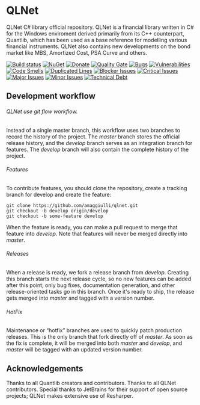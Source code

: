 QLNet
=====

QLNet C# library official repository.
QLNet is a financial library written in C# for the Windows enviroment derived primarily from its C++ counterpart, Quantlib, 
which has been used as a base reference for modelling various financial instruments.
QLNet also contains new developments on the bond market like MBS, Amortized Cost, PSA Curve and others.

[![Build status](https://ci.appveyor.com/api/projects/status/iii1m7n3cdq3v5xm?svg=true)](https://ci.appveyor.com/project/amaggiulli/qlnet)
[![NuGet](https://buildstats.info/nuget/qlnet)](https://www.nuget.org/packages/qlnet/)
[![Donate](https://img.shields.io/badge/Donate-PayPal-green.svg)](https://www.paypal.com/cgi-bin/webscr?item_name=Donation+to+QLNet&cmd=_donations&business=a.maggiulli%40gmail.com)
[![Quality Gate](https://sonarqube.com/api/badges/gate?key=QLNet-develop)](https://sonarqube.com/dashboard/index?id=QLNet-develop)
[![Bugs](https://sonarqube.com/api/badges/measure?key=QLNet-develop&metric=bugs)](https://sonarqube.com/component_issues?id=QLNet-develop#types=BUG|resolved=false)
[![Vulnerabilities](https://sonarqube.com/api/badges/measure?key=QLNet-develop&metric=vulnerabilities)](https://sonarqube.com/component_issues?id=QLNet-develop#resolved=false|types=VULNERABILITY)
[![Code Smells](https://sonarqube.com/api/badges/measure?key=QLNet-develop&metric=code_smells)](https://sonarqube.com/component_issues?id=QLNet-develop#resolved=false|types=CODE_SMELL)
[![Duplicated Lines](https://sonarqube.com/api/badges/measure?key=QLNet-develop&metric=duplicated_lines_density)](https://sonarqube.com/component_measures/metric/duplicated_lines_density/treemap?id=QLNet-develop)
[![Blocker Issues](https://sonarqube.com/api/badges/measure?key=QLNet-develop&metric=blocker_violations)](https://sonarqube.com/component_issues/?id=QLNet-develop#resolved=false|severities=BLOCKER)
[![Critical Issues](https://sonarqube.com/api/badges/measure?key=QLNet-develop&metric=critical_violations)](https://sonarqube.com/component_issues?id=QLNet-develop#resolved=false|severities=CRITICAL)
[![Major Issues](https://sonarqube.com/api/badges/measure?key=QLNet-develop&metric=major_violations)](https://sonarqube.com/component_issues?id=QLNet-develop#resolved=false|severities=MAJOR)
[![Minor Issues](https://sonarqube.com/api/badges/measure?key=QLNet-develop&metric=minor_violations)](https://sonarqube.com/component_issues?id=QLNet-develop#resolved=false|severities=MINOR)
[![Technical Debt](https://sonarqube.com/api/badges/measure?key=QLNet-develop&metric=sqale_debt_ratio)](https://sonarqube.com/dashboard?id=QLNet-develop)

## Development workflow 

###### QLNet use git flow workflow.

Instead of a single master branch, this workflow uses two branches to record the history of the project. 
The *master* branch stores the official release history, and the *develop* branch serves as an integration branch for features.
The *develop* branch will also contain the complete history of the project.

###### Features 

To contribute features, you should clone the repository, create a tracking branch for develop and create the feature:

```
git clone https://github.com/amaggiulli/qlnet.git
git checkout -b develop origin/develop
git checkout -b some-feature develop
```

When the feature is ready, you can make a pull request to merge that feature into *develop*. 
Note that features will never be merged directly into *master*.

###### Releases

When a release is ready, we fork a release branch from *develop*. Creating this branch starts the next release cycle, 
so no new features can be added after this point; only bug fixes, documentation generation, and other release-oriented tasks go in this branch. 
Once it's ready to ship, the release gets merged into *master* and tagged with a version number. 

###### HotFix

Maintenance or “hotfix” branches are used to quickly patch production releases. This is the only branch that fork directly off of *master*. 
As soon as the fix is complete, it will be merged into both *master* and *develop*, and *master* will be tagged with an updated version number.

## Acknowledgements

Thanks to all Quantlib creators and contributors.
Thanks to all QLNet contributors.
Special thanks to JetBrains for their support of open source projects; QLNet makes extensive use of Resharper.   
